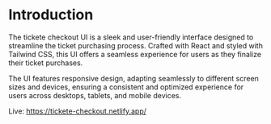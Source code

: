# Introduction
The tickete checkout UI is a sleek and user-friendly interface designed to streamline the ticket purchasing process. Crafted with React and styled with Tailwind CSS, this UI offers a seamless experience for users as they finalize their ticket purchases.

The UI features responsive design, adapting seamlessly to different screen sizes and devices, ensuring a consistent and optimized experience for users across desktops, tablets, and mobile devices.

Live: https://tickete-checkout.netlify.app/

